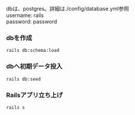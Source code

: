 dbは、postgres。詳細は./config/database.yml参照  
username: rails  
password: password  

### dbを作成  
```  
rails db:schema:load
```  

### dbへ初期データ投入  
```  
rails db:seed
```  

### Railsアプリ立ち上げ  
```  
rails s
```  
